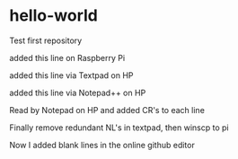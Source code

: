 # hello-world
Test first repository

added this line on Raspberry Pi

added this line via Textpad on HP

added this line via Notepad++ on HP

Read by Notepad on HP and added CR's to each line

Finally remove redundant NL's in textpad, then winscp to pi

Now I added blank lines in the online github editor

